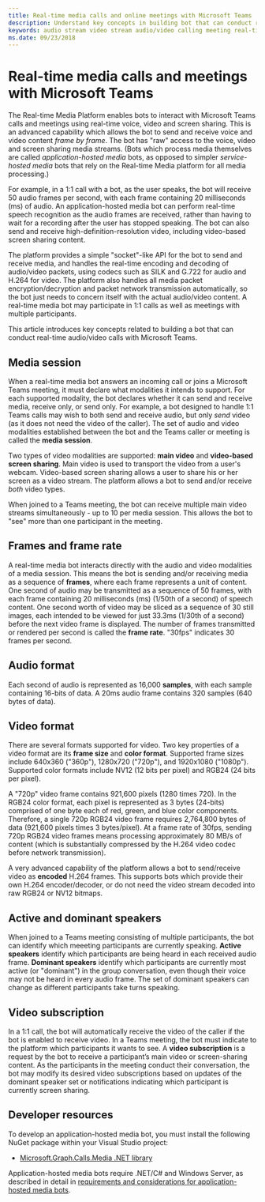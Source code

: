 ```yaml
---
title: Real-time media calls and online meetings with Microsoft Teams
description: Understand key concepts in building bot that can conduct real-time audio and video calls and online meetings.
keywords: audio stream video stream audio/video calling meeting real-time media application-hosted media service-hosted media
ms.date: 09/23/2018
---
```


# Real-time media calls and meetings with Microsoft Teams

The Real-time Media Platform enables bots to interact with Microsoft Teams calls and meetings using real-time voice, video and screen sharing. This is an advanced capability which allows the bot to send and receive voice and video content *frame by frame*. The bot has "raw" access to the voice, video and screen sharing media streams. (Bots which process media themselves are called _application-hosted media_ bots, as opposed to simpler _service-hosted media_ bots that rely on the Real-time Media platform for all media processing.)

For example, in a 1:1 call with a bot, as the user speaks, the bot will receive 50 audio frames per second, with each frame containing 20 milliseconds (ms) of audio. An application-hosted media bot can perform real-time speech recognition as the audio frames are received, rather than having to wait for a recording after the user has stopped speaking. The bot can also send and receive high-definition-resolution video, including video-based screen sharing content.

The platform provides a simple "socket"-like API for the bot to send and receive media, and handles the real-time encoding and decoding of audio/video packets, using codecs such as SILK and G.722 for audio and H.264 for video. The platform also handles all media packet encryption/decryption and packet network transmission automatically, so the bot just needs to concern itself with the actual audio/video content. A real-time media bot may participate in 1:1 calls as well as meetings with multiple participants.

This article introduces key concepts related to building a bot that can conduct real-time audio/video calls with Microsoft Teams.

## Media session

When a real-time media bot answers an incoming call or joins a Microsoft Teams meeting, it must declare what modalities it intends to support. For each supported modality, the bot declares whether it can send and receive media, receive only, or send only. For example, a bot designed to handle 1:1 Teams calls may wish to both send and receive audio, but only *send* video (as it does not need the video of the caller). The set of audio and video modalities established between the bot and the Teams caller or meeting is called the **media session**.

Two types of video modalities are supported: **main video** and **video-based screen sharing**. Main video is used to transport the video from a user's webcam. Video-based screen sharing allows a user to share his or her screen as a video stream. The platform allows a bot to send and/or receive *both* video types.

When joined to a Teams meeting, the bot can receive multiple main video streams simultaneously - up to 10 per media session. This allows the bot to "see" more than one participant in the meeting.

## Frames and frame rate

A real-time media bot interacts directly with the audio and video modalities of a media session. This means the bot is sending and/or receiving media as a sequence of **frames**, where each frame represents a unit of content. One second of audio may be transmitted as a sequence of 50 frames, with each frame containing 20 milliseconds (ms) (1/50th of a second) of speech content. One second worth of video may be sliced as a sequence of 30 still images, each intended to be viewed for just 33.3ms (1/30th of a second) before the next video frame is displayed. The number of frames transmitted or rendered per second is called the **frame rate**. "30fps" indicates 30 frames per second.

## Audio format

Each second of audio is represented as 16,000 **samples**, with each sample containing 16-bits of data. A 20ms audio frame contains 320 samples (640 bytes of data).

## Video format

There are several formats supported for video. Two key properties of a video format are its **frame size** and **color format**. Supported frame sizes include 640x360 ("360p"), 1280x720 ("720p"), and 1920x1080 ("1080p"). Supported color formats include NV12 (12 bits per pixel) and RGB24 (24 bits per pixel).

A "720p" video frame contains 921,600 pixels (1280 times 720). In the RGB24 color format, each pixel is represented as 3 bytes (24-bits) comprised of one byte each of red, green, and blue color components. Therefore, a single 720p RGB24 video frame requires 2,764,800 bytes of data (921,600 pixels times 3 bytes/pixel). At a frame rate of 30fps, sending 720p RGB24 video frames means processing approximately 80 MB/s of content (which is substantially compressed by the H.264 video codec before network transmission).

A very advanced capability of the platform allows a bot to send/receive video as **encoded** H.264 frames. This supports bots which provide their own H.264 encoder/decoder, or do not need the video stream decoded into raw RGB24 or NV12 bitmaps.

## Active and dominant speakers

When joined to a Teams meeting consisting of multiple participants, the bot can identify which meeeting participants are currently speaking. **Active speakers** identify which participants are being heard in each received audio frame. **Dominant speakers** identify which participants are currently most active (or "dominant") in the group conversation, even though their voice may not be heard in every audio frame. The set of dominant speakers can change as different participants take turns speaking.

## Video subscription

In a 1:1 call, the bot will automatically receive the video of the caller if the bot is enabled to receive video. In a Teams meeting, the bot must indicate to the platform which participants it wants to see. A **video subscription** is a request by the bot to receive a participant’s main video or screen-sharing content. As the participants in the meeting conduct their conversation, the bot may modify its desired video subscriptions based on updates of the dominant speaker set or notifications indicating which participant is currently screen sharing.

## Developer resources

To develop an application-hosted media bot, you must install the following NuGet package within your Visual Studio project:

- [Microsoft.Graph.Calls.Media .NET library](https://www.nuget.org/packages/Microsoft.Graph.Calls.Media/)

Application-hosted media bots require .NET/C# and Windows Server, as described in detail in [requirements and considerations for application-hosted media bots](~/concepts/calls-and-meetings/requirements-considerations-application-hosted-media-bots#real-time-media-bot-development-requires-cnet-and-windows-server).
